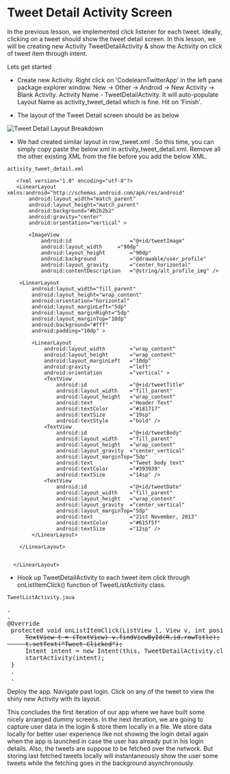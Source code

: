 # Tweet Detail Activity Screen

In the previous lesson, we implemented click listener for each tweet. Ideally, clicking on a tweet should show the tweet detail screen. In this lesson, we will be creating new Activity TweetDetailActivity & show the Activity on click of tweet item through intent. 

Lets get started

* Create new Activity. Right click on 'CodelearnTwitterApp' in the left pane package explorer window. New -> Other -> Android -> New Activity -> Blank Activity. Activity Name - TweetDetailActivity. It will auto-populate Layout Name as activity_tweet_detail which is fine. Hit on 'Finish'.

* The layout of the Tweet Detail screen should be as below

![Tweet Detail Layout Breakdown](/assets/twitter-client/tweet-detail-layout-breakdown.png "Tweet Detail Layout Breakdown")

* We had created similar layout in row_tweet.xml . So this time, you can simply copy paste the below xml in activity_tweet_detail.xml. Remove all the other existing XML from the file before you add the below XML. 

`activity_tweet_detail.xml`

       <?xml version="1.0" encoding="utf-8"?>
       <LinearLayout xmlns:android="http://schemas.android.com/apk/res/android"
           android:layout_width="match_parent"
           android:layout_height="match_parent"
           android:background="#b2b2b2"
           android:gravity="center"
           android:orientation="vertical" >
           
           <ImageView
               android:id					="@+id/tweetImage"
               android:layout_width		="90dp"
               android:layout_height		="90dp"
               android:background			="@drawable/user_profile"
               android:layout_gravity		="center_horizontal"
               android:contentDescription	="@string/alt_profile_img" />
           
       	<LinearLayout 
       	    android:layout_width="fill_parent"
       	    android:layout_height="wrap_content"
       	    android:orientation="horizontal"
       	    android:layout_marginLeft="5dp"
       	    android:layout_marginRight="5dp"
       	    android:layout_marginTop="10dp"
       	    android:background="#fff"
       	    android:padding="10dp" >
       	
       	    <LinearLayout
       	        android:layout_width		="wrap_content"
       	        android:layout_height		="wrap_content"
       	        android:layout_marginLeft	="10dp"
       	        android:gravity				="left"
       	        android:orientation			="vertical" >
       	        <TextView
       	            android:id				="@+id/tweetTitle"
       	            android:layout_width	="fill_parent"
       	            android:layout_height	="wrap_content"
       	            android:text			="Header Text"
       	            android:textColor		="#181717"
       	            android:textSize		="19sp"
       	            android:textStyle		="bold" />
       	        <TextView
       	            android:id				="@+id/tweetBody"
       	            android:layout_width	="fill_parent"
       	            android:layout_height	="wrap_content"
       	            android:layout_gravity	="center_vertical"
       	            android:layout_marginTop="5dp"
       	            android:text			="Tweet body text"
       	            android:textColor		="#393939"		
       	            android:textSize		="14sp" />
       	        <TextView
       	            android:id				="@+id/tweetDate"
       	            android:layout_width	="fill_parent"
       	            android:layout_height	="wrap_content"
       	            android:layout_gravity	="center_vertical"
       	            android:layout_marginTop="5dp"
       	            android:text			="21st November, 2013"
       	            android:textColor		="#615f5f"
       	            android:textSize		="12sp" />
       	    </LinearLayout>
       
       	</LinearLayout>
           
       
      </LinearLayout>




* Hook up TweetDetailActivity to each tweet item click through onListItemClick() function of TweetListActivity class.

`TweetListActivity.java`
<pre>
.
.
@Override
 protected void onListItemClick(ListView l, View v, int position, long id) {
     <strike>TextView t = (TextView) v.findViewById(R.id.rowTitle);
     t.setText("Tweet Clicked");</strike>
	 <span class="highlight">Intent intent = new Intent(this, TweetDetailActivity.class);
	 startActivity(intent);</span>
 }
 .
 .
</pre>

Deploy the app. Navigate past login. Click on any of the tweet to view the shiny new Activity with its layout. 

This concludes the first iteration of our app where we have built some nicely arranged dummy screens. In the next iteration, we are going to capture user data in the login & store them locally in a file. We store data locally for better user experience like not showing the login detail again when the app is launched in case the user has already put in his login details. Also, the tweets are suppose to be fetched over the network. But storing last fetched tweets locally will instantaneously show the user some tweets while the fetching goes in the background asynchronously. 
